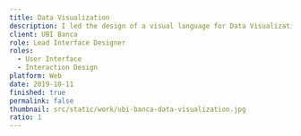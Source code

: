```yaml
---
title: Data Visualization
description: I led the design of a visual language for Data Visualization widgets used in UBI Banca’s Data Intelligence internal product.
client: UBI Banca
role: Lead Interface Designer
roles:
  - User Interface
  - Interaction Design
platform: Web
date: 2019-10-11
finished: true
permalink: false
thumbnail: src/static/work/ubi-banca-data-visualization.jpg
ratio: 1
---
```

